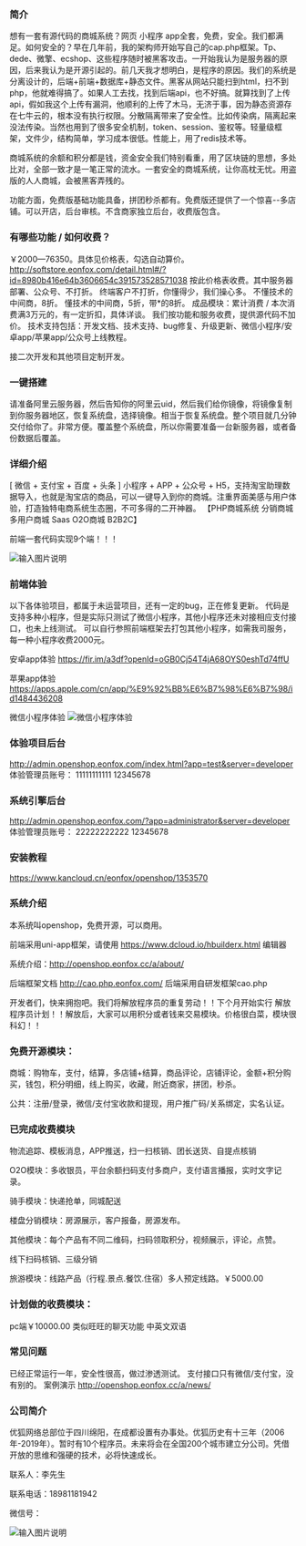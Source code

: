 

### 简介


想有一套有源代码的商城系统？网页 小程序 app全套，免费，安全。我们都满足。如何安全的？早在几年前，我的架构师开始写自己的cap.php框架。Tp、dede、微擎、ecshop、这些程序随时被黑客攻击。一开始我认为是服务器的原因，后来我认为是开源引起的。前几天我才想明白，是程序的原因。我们的系统是分离设计的，后端+前端+数据库+静态文件。黑客从网站只能扫到html，扫不到php，他就难得搞了。如果人工去找，找到后端api，也不好搞。就算找到了上传api，假如我这个上传有漏洞，他顺利的上传了木马，无济于事，因为静态资源存在七牛云的，根本没有执行权限。分散隔离带来了安全性。比如传染病，隔离起来没法传染。当然也用到了很多安全机制，token、session、鉴权等。轻量级框架，文件少，结构简单，学习成本很低。性能上，用了redis技术等。

商城系统的余额和积分都是钱，资金安全我们特别看重，用了区块链的思想，多处比对，全部一致才是一笔正常的流水。一套安全的商城系统，让你高枕无忧。用盗版的人人商城，会被黑客弄残的。

功能方面，免费版基础功能具备，拼团秒杀都有。免费版还提供了一个惊喜--多店铺。可以开店，后台审核。不含商家独立后台，收费版包含。

### 有哪些功能 / 如何收费？

￥2000—76350。具体见价格表，勾选自动算价。
http://softstore.eonfox.com/detail.html#/?id=8980b416e64b3606654c391573528571038 按此价格表收费。其中服务器部署、公众号、不打折。
终端客户不打折，你懂得少，我们操心多。
不懂技术的中间商，8折。
懂技术的中间商，5折，带*的8折。
成品模块：累计消费 / 本次消费满3万元的，有一定折扣，具体详谈。
我们按功能和服务收费，提供源代码不加价。
技术支持包括：开发文档、技术支持、bug修复、升级更新、微信小程序/安卓app/苹果app/公众号上线教程。

接二次开发和其他项目定制开发。

### 一键搭建

请准备阿里云服务器，然后告知你的阿里云uid，然后我们给你镜像，将镜像复制到你服务器地区，恢复系统盘，选择镜像。相当于恢复系统盘。整个项目就几分钟交付给你了。非常方便。覆盖整个系统盘，所以你需要准备一台新服务器，或者备份数据后覆盖。


### 详细介绍


[ 微信 + 支付宝 + 百度 + 头条 ] 小程序 + APP + 公众号 + H5，支持淘宝助理数据导入，也就是淘宝店的商品，可以一键导入到你的商城。注重界面美感与用户体验，打造独特电商系统生态圈，不可多得的二开神器。 【PHP商城系统 分销商城 多用户商城 Saas O2O商城 B2B2C】 

前端一套代码实现9个端！！！

![输入图片说明](https://images.gitee.com/uploads/images/2019/1019/180958_b49b05cf_322769.jpeg "微信图片_20191019180745.jpg")

### 前端体验

以下各体验项目，都属于未运营项目，还有一定的bug，正在修复更新。
代码是支持多种小程序，但是实际只测试了微信小程序，其他小程序还未对接相应支付接口，也未上线测试。
可以自行参照前端框架去打包其他小程序，如需我司服务，每一种小程序收费2000元。

安卓app体验 https://fir.im/a3df?openId=oGB0Cj54T4jA68OYS0eshTd74ffU

苹果app体验 https://apps.apple.com/cn/app/%E9%92%BB%E6%B7%98%E6%B7%98/id1484436208

微信小程序体验 ![微信小程序体验](https://images.gitee.com/uploads/images/2019/1015/141804_b6ebda0d_322769.jpeg "扫一扫即可查看.jpg")

### 体验项目后台

http://admin.openshop.eonfox.com/index.html?app=test&server=developer
体验管理员账号：
11111111111
12345678


### 系统引擎后台

http://admin.openshop.eonfox.com/?app=administrator&server=developer
体验管理员账号：
22222222222
12345678

### 安装教程
https://www.kancloud.cn/eonfox/openshop/1353570


### 系统介绍

本系统叫openshop，免费开源，可以商用。

前端采用uni-app框架，请使用 https://www.dcloud.io/hbuilderx.html 编辑器

系统介绍：http://openshop.eonfox.cc/a/about/

后端框架文档 http://cao.php.eonfox.com/  后端采用自研发框架cao.php

开发者们，快来拥抱吧。我们将解放程序员的重复劳动！！下个月开始实行 解放程序员计划！！解放后，大家可以用积分或者钱来交易模块。价格很白菜，模块很科幻！！



### 免费开源模块：

商城：购物车，支付，结算，多店铺+结算，商品评论，店铺评论，金额+积分购买，钱包，积分明细，线上购买，收藏，附近商家，拼团，秒杀。

公共：注册/登录，微信/支付宝收款和提现，用户推广码/关系绑定，实名认证。



### 已完成收费模块

物流追踪、模板消息，APP推送，扫一扫核销、团长送货、自提点核销

O2O模块：多收银员，平台余额扫码支付多商户，支付语言播报，实时文字记录。

骑手模块：快递抢单，同城配送

楼盘分销模块：房源展示，客户报备，房源发布。

其他模块：每个产品有不同二维码，扫码领取积分，视频展示，评论，点赞。

线下扫码核销、三级分销

旅游模块：线路产品（行程.景点.餐饮.住宿）多人预定线路。￥5000.00

### 计划做的收费模块：
pc端￥10000.00
类似旺旺的聊天功能
中英文双语


### 常见问题
已经正常运行一年，安全性很高，做过渗透测试。
支付接口只有微信/支付宝，没有别的。
案例演示 http://openshop.eonfox.cc/a/news/

### 公司简介
 优狐网络总部位于四川绵阳，在成都设置有办事处。优狐历史有十三年（2006年-2019年）。暂时有10个程序员。未来将会在全国200个城市建立分公司。凭借开放的思维和强硬的技术，必将快速成长。



联系人：李先生

联系电话：18981181942

微信号：

![输入图片说明](https://images.gitee.com/uploads/images/2019/1015/141547_4d6c1fd0_322769.jpeg "9105445a-30e5-4366-9027-839fede9bcc2.jpg")